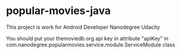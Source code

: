 # popular-movies-java

This project is work for Android Developer Nanodegree Udacity

You should put your themoviedb.org api key in attribute "apiKey" in com.nanodegree.popularmovies.service.module.ServiceModule class
